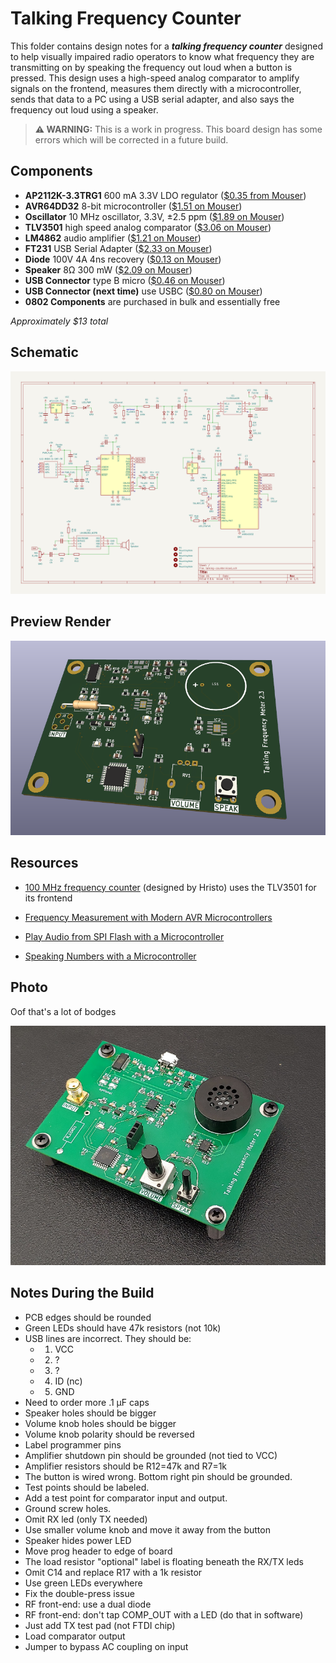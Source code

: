 # Talking Frequency Counter

This folder contains design notes for a ***talking frequency counter*** designed to help visually impaired radio operators to know what frequency they are transmitting on by speaking the frequency out loud when a button is pressed. This design uses a high-speed analog comparator to amplify signals on the frontend, measures them directly with a microcontroller, sends that data to a PC using a USB serial adapter, and also says the frequency out loud using a speaker.

> **⚠️ WARNING:** This is a work in progress. This board design has some errors which will be corrected in a future build.

## Components
* **AP2112K-3.3TRG1** 600 mA 3.3V LDO regulator ([$0.35 from Mouser](https://www.mouser.com/ProductDetail/Diodes-Incorporated/AP2112K-3.3TRG1?qs=x6A8l6qLYDDPYHosCdzh%2FA%3D%3D))
* **AVR64DD32** 8-bit microcontroller ([$1.51 on Mouser](https://www.mouser.com/ProductDetail/Microchip-Technology/AVR64DD32-I-PT?qs=tlsG%2FOw5FFjuwvYsegdIqg%3D%3D))
* **Oscillator** 10 MHz oscillator, 3.3V, ±2.5 ppm ([$1.89 on Mouser](https://www.mouser.com/ProductDetail/ECS/ECS-TXO-2016-33-100-TR?qs=PzGy0jfpSMvd6OxkHIkpfg%3D%3D))
* **TLV3501** high speed analog comparator ([$3.06 on Mouser](https://www.mouser.com/ProductDetail/Texas-Instruments/TLV3501AIDR?qs=m96fseALk3U7ir0PfDMQ%252BA%3D%3D))
* **LM4862** audio amplifier ([$1.21 on Mouser](https://www.mouser.com/ProductDetail/Texas-Instruments/LM4862MX-NOPB?qs=QbsRYf82W3HZp12WHQE14A%3D%3D))
* **FT231** USB Serial Adapter ([$2.33 on Mouser](https://www.mouser.com/ProductDetail/FTDI/FT231XS-R?qs=Gp1Yz1mis3WduRPsgrTbtg%3D%3D))
* **Diode** 100V 4A 4ns recovery ([$0.13 on Mouser](https://www.mouser.com/ProductDetail/Panjit/1N4148W_R1_00001?qs=sPbYRqrBIVnqVztCqPNVrw%3D%3D))
* **Speaker** 8Ω 300 mW ([$2.09 on Mouser](https://www.mouser.com/ProductDetail/DB-Unlimited/SM231508-1?qs=t9M3m0YJX4Ng139DBuQXjw%3D%3D))
* **USB Connector** type B micro ([$0.46 on Mouser](https://www.mouser.com/ProductDetail/Amphenol-FCI/10118193-0001LF?qs=Ywefl8B65e63Nsqd%252B8HZaQ%3D%3D))
* **USB Connector (next time)** use USBC ([$0.80 on Mouser](https://www.mouser.com/ProductDetail/GCT/USB4105-GF-A?qs=KUoIvG%2F9IlY%2FMLlBMpStpA%3D%3D))
* **0802 Components** are purchased in bulk and essentially free

_Approximately $13 total_

## Schematic

![](schematic.png)

## Preview Render

![](3d.png)

## Resources

* [100 MHz frequency counter](https://www.electronics-lab.com/project/100mhz-frequency-counter-with-pic16f628a-2/) (designed by Hristo) uses the TLV3501 for its frontend

* [Frequency Measurement with Modern AVR Microcontrollers](https://swharden.com/blog/2023-08-31-avr-dd-frequency-counter/)

* [Play Audio from SPI Flash with a Microcontroller](https://swharden.com/blog/2023-08-26-spi-flash-audio/)

* [Speaking Numbers with a Microcontroller](https://swharden.com/blog/2023-08-19-speaking-microcontroller/)

## Photo

Oof that's a lot of bodges

![](photo.png)

## Notes During the Build
* PCB edges should be rounded
* Green LEDs should have 47k resistors (not 10k)
* USB lines are incorrect. They should be:
  * 1. VCC
  * 2. ?
  * 3. ?
  * 4. ID (nc)
  * 5. GND
* Need to order more .1 µF caps
* Speaker holes should be bigger
* Volume knob holes should be bigger
* Volume knob polarity should be reversed
* Label programmer pins
* Amplifier shutdown pin should be grounded (not tied to VCC)
* Amplifier resistors should be R12=47k and R7=1k
* The button is wired wrong. Bottom right pin should be grounded.
* Test points should be labeled.
* Add a test point for comparator input and output.
* Ground screw holes.
* Omit RX led (only TX needed)
* Use smaller volume knob and move it away from the button
* Speaker hides power LED
* Move prog header to edge of board
* The load resistor "optional" label is floating beneath the RX/TX leds
* Omit C14 and replace R17 with a 1k resistor
* Use green LEDs everywhere
* Fix the double-press issue
* RF front-end: use a dual diode
* RF front-end: don't tap COMP_OUT with a LED (do that in software)
* Just add TX test pad (not FTDI chip)
* Load comparator output
* Jumper to bypass AC coupling on input